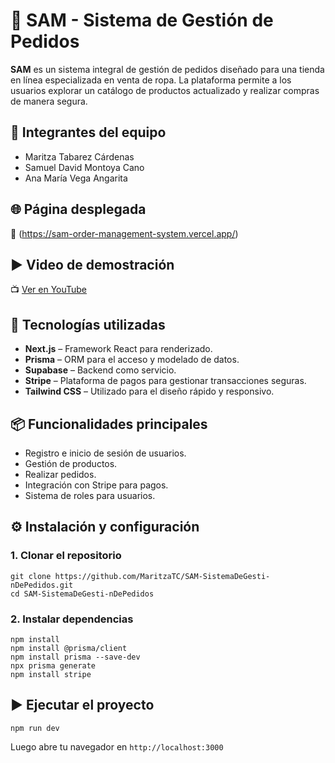 # 🧾 SAM - Sistema de Gestión de Pedidos

**SAM** es un sistema integral de gestión de pedidos diseñado para una tienda en línea especializada en venta de ropa. La plataforma permite a los usuarios explorar un catálogo de productos actualizado y realizar compras de manera segura.

## 👥 Integrantes del equipo

- Maritza Tabarez Cárdenas
- Samuel David Montoya Cano
- Ana María Vega Angarita


## 🌐 Página desplegada

🔗 (https://sam-order-management-system.vercel.app/)


## ▶️ Video de demostración

📺 [Ver en YouTube](https://www.youtube.com/watch?v=xxxxxxxxxxx)



## 🚀 Tecnologías utilizadas

- **Next.js** – Framework React para renderizado.
- **Prisma** – ORM para el acceso y modelado de datos.
- **Supabase** – Backend como servicio.
- **Stripe** – Plataforma de pagos para gestionar transacciones seguras.
- **Tailwind CSS** – Utilizado para el diseño rápido y responsivo.



## 📦 Funcionalidades principales

- Registro e inicio de sesión de usuarios.
- Gestión de productos.
- Realizar pedidos.
- Integración con Stripe para pagos.
- Sistema de roles para usuarios.



## ⚙️ Instalación y configuración

### 1. Clonar el repositorio

```
git clone https://github.com/MaritzaTC/SAM-SistemaDeGesti-nDePedidos.git
cd SAM-SistemaDeGesti-nDePedidos
```

### 2. Instalar dependencias

```
npm install
npm install @prisma/client
npm install prisma --save-dev
npx prisma generate
npm install stripe
```



## ▶️ Ejecutar el proyecto

```
npm run dev
```

Luego abre tu navegador en `http://localhost:3000`
